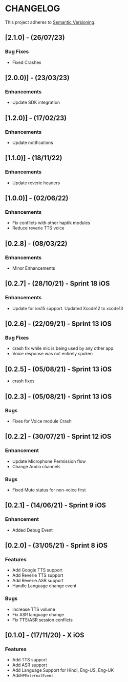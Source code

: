 # CHANGELOG

This project adheres to [Semantic Versioning](http://semver.org/spec/v2.0.0.html).

## [2.1.0] - (26/07/23) 
### Bug Fixes
- Fixed Crashes

## [2.0.0)] - (23/03/23) 
### Enhancements
- Update SDK integration

## [1.2.0)] - (17/02/23) 
### Enhancements
- Update notifications

## [1.1.0)] - (18/11/22) 
### Enhancements
- Update reverie headers

## [1.0.0)] - (02/06/22) 
### Enhancements
- Fix conflicts with other haptik modules
- Reduce reverie TTS voice 

## [0.2.8] - (08/03/22)

### Enhancements
- Minor Enhancements

## [0.2.7] - (28/10/21) - Sprint 18 iOS

### Enhancements
- Update for ios15 support. Updated Xcode12 to xcode13

## [0.2.6] - (22/09/21) - Sprint 13 iOS

### Bug Fixes
- crash fix while mic is being used by any other app
- Voice response was not entirely spoken

## [0.2.5] - (05/08/21) - Sprint 13 iOS
- crash fixes

## [0.2.3] - (05/08/21) - Sprint 13 iOS

### Bugs
- Fixes for Voice module Crash

## [0.2.2] - (30/07/21) - Sprint 12 iOS

### Enhancement
- Update Microphone Permission flow
- Change Audio channels

### Bugs
- Fixed Mute status for non-voice first

## [0.2.1] - (14/06/21) - Sprint 9 iOS

### Enhancement
- Added Debug Event

## [0.2.0] - (31/05/21) - Sprint 8 iOS

### Features
- Add Google TTS support
- Add Reverie TTS support
- Add Reverie ASR support
- Handle Language change event

### Bugs
- Increase TTS volume
- Fix ASR language change
- Fix TTS/ASR session conflicts

## [0.1.0] - (17/11/20) - X iOS

### Features
- Add TTS support
- Add ASR support
- Add Language Support for Hindi, Eng-US, Eng-UK
- Add`HPExternalEvent`

